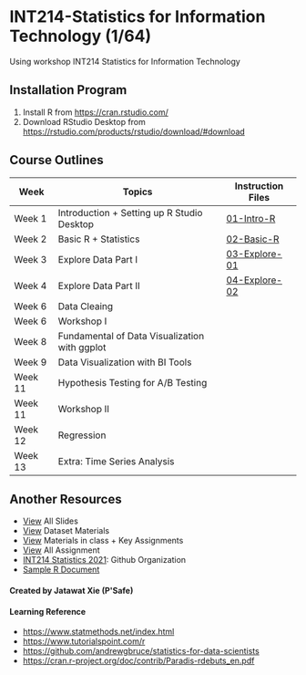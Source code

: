 # INT214-Statistics for Information Technology (1/64)

Using workshop INT214 Statistics for Information Technology

## Installation Program

1. Install R from https://cran.rstudio.com/
2. Download RStudio Desktop from https://rstudio.com/products/rstudio/download/#download

## Course Outlines

| Week    | Topics                                        | Instruction Files                          |
| ------- | --------------------------------------------- | ------------------------------------------ |
| Week 1  | Introduction + Setting up R Studio Desktop    | [01-Intro-R](workshop/01-intro-R.md)       |
| Week 2  | Basic R + Statistics                          | [02-Basic-R](workshop/02-Basic-R.md)       |
| Week 3  | Explore Data Part I                           | [03-Explore-01](workshop/03-Explore-01.md) |
| Week 4  | Explore Data Part II                          | [04-Explore-02](workshop/04-Explore-02.md) |
| Week 6  | Data Cleaing                                  |                                            |
| Week 6  | Workshop I                                    |                                            |
| Week 8  | Fundamental of Data Visualization with ggplot |                                            |
| Week 9  | Data Visualization with BI Tools              |                                            |
| Week 11 | Hypothesis Testing for A/B Testing            |                                            |
| Week 11 | Workshop II                                   |                                            |
| Week 12 | Regression                                    |                                            |
| Week 13 | Extra: Time Series Analysis                   |                                            |

## Another Resources

- [View](https://drive.google.com/drive/folders/1Bi58GdQ19Te8JdCM7slyJdocpu8JudEc) All Slides
- [View](https://github.com/safesit23/INT214-Statistics/tree/main/datasets) Dataset Materials
- [View](https://github.com/safesit23/INT214-Statistics/tree/main/files) Materials in class + Key Assignments
- [View](https://github.com/safesit23/INT214-Statistics/tree/main/assignment) All Assignment
- [INT214 Statistics 2021](https://github.com/sit-2021-int214): Github Organization
- [Sample R Document](files/S06_RDoc.html)

#### Created by Jatawat Xie (P'Safe)

#### Learning Reference

- https://www.statmethods.net/index.html
- https://www.tutorialspoint.com/r
- https://github.com/andrewgbruce/statistics-for-data-scientists
- https://cran.r-project.org/doc/contrib/Paradis-rdebuts_en.pdf
